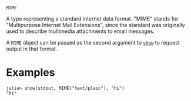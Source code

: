 ```
MIME
```

A type representing a standard internet data format. "MIME" stands for "Multipurpose Internet Mail Extensions", since the standard was originally used to describe multimedia attachments to email messages.

A `MIME` object can be passed as the second argument to [`show`](@ref) to request output in that format.

# Examples

```jldoctest
julia> show(stdout, MIME("text/plain"), "hi")
"hi"
```
